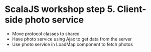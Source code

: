 # ScalaJS workshop step 5. Client-side photo service

* Move protocol classes to shared
* Have photo service using Ajax to get data from the server
* Use photo service in LoadMap component to fetch photos
